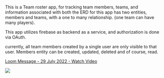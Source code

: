 This is a Team roster app, for tracking team members, teams, and information associated with both
the ERD for this app has two entities, members and teams, with a one to many relationship. (one team can have many players).

This app utilizes firebase as backend as a service, and authorization is done via OAuth.

currently, all team members created by a single user are only visible to that user. Members entity can be created, updated, deleted and of course, read.
<a href="https://www.loom.com/share/7ed4985075a24de38f41f7fc281031a5">
    <p>Loom Message - 29 July 2022 - Watch Video</p>
    <img style="max-width:300px;" src="https://cdn.loom.com/sessions/thumbnails/7ed4985075a24de38f41f7fc281031a5-with-play.gif">
  </a>
